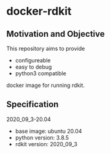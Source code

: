 # docker-rdkit

## Motivation and Objective

This repository aims to provide

- configureable
- easy to debug
- python3 compatible

docker image for running rdkit.


## Specification 

2020_09_3-20.04

- base image: ubuntu 20.04
- python version: 3.8.5
- rdkit version: 2020_09_3

